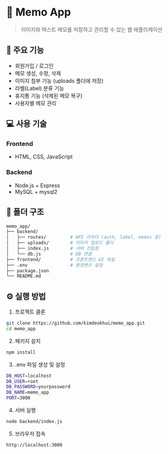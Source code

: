 # 📝 Memo App

> 이미지와 텍스트 메모를 저장하고 관리할 수 있는 웹 애플리케이션

## 📌 주요 기능

- 회원가입 / 로그인
- 메모 생성, 수정, 삭제
- 이미지 첨부 기능 (uploads 폴더에 저장)
- 라벨(Label) 분류 기능
- 휴지통 기능 (삭제된 메모 복구)
- 사용자별 메모 관리

## 💻 사용 기술

### Frontend
- HTML, CSS, JavaScript

### Backend
- Node.js + Express
- MySQL + mysql2

## 📁 폴더 구조

```bash
memo_app/
├── backend/
│   ├── routes/         # API 라우터 (auth, label, memos 등)
│   ├── uploads/        # 이미지 업로드 폴더
│   ├── index.js        # 서버 진입점
│   └── db.js           # DB 연결
├── frontend/           # 프론트엔드 UI 파일
├── .env                # 환경변수 설정
├── package.json
└── README.md
```

## ⚙️ 실행 방법

1. 프로젝트 클론
```bash
git clone https://github.com/kimdeokhui/memo_app.git
cd memo_app
```
2. 패키지 설치
```bash
npm install
```
3. .env 파일 생성 및 설정
```bash
DB_HOST=localhost
DB_USER=root
DB_PASSWORD=yourpassword
DB_NAME=memo_app
PORT=3000
```
4. 서버 실행
```bash
node backend/index.js
```
5. 브라우저 접속
```bash
http://localhost:3000
```
